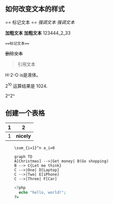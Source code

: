 ## 如何改变文本的样式
== 标记文本 ==
*强调文本* _强调文本_

**加粗文本** 
__加粗文本__
123444_2_33

`==标记文本==`

~~删除文本~~

> 引用文本

H-2-O is是液体。

2<sup>10</sup> 运算结果是 1024.

2^2^  

## 创建一个表格
| 1  | 2  |
|---|---|
| 1  | **nicely** |

```katex
    \sum_{i=1}^n a_i=0 
```

```mermaid
    graph TD
	A[Christmas] -->|Get money| B(Go shopping)
	B --> C{Let me think}
	C -->|One| D[Laptop]
	C -->|Two| E[iPhone]
	C -->|Three| F[Car]
```
```php
    <?php
      echo "hello, world!";
    ?>
```

